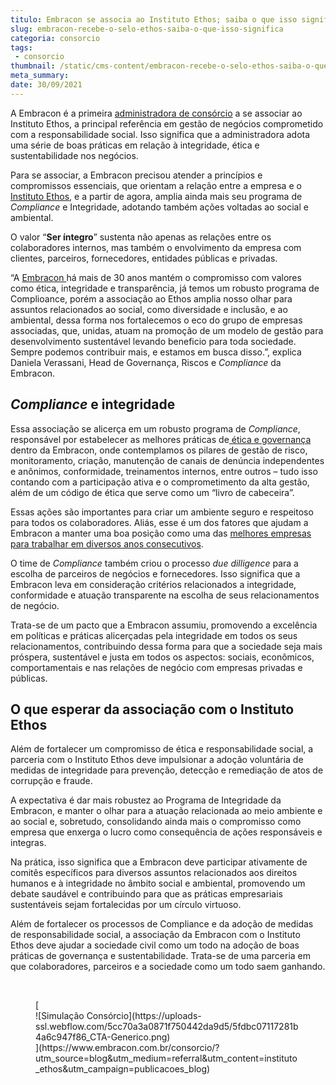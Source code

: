 ```yaml
---
titulo: Embracon se associa ao Instituto Ethos; saiba o que isso significa
slug: embracon-recebe-o-selo-ethos-saiba-o-que-isso-significa
categoria: consorcio
tags:
 - consorcio
thumbnail: /static/cms-content/embracon-recebe-o-selo-ethos-saiba-o-que-isso-significa.jpg
meta_summary: 
date: 30/09/2021
---
```

A Embracon é a primeira [administradora de consórcio](https://www.embracon.com.br/blog/como-escolher-uma-administradora-de-consorcio) a se associar ao Instituto Ethos, a principal referência em gestão de negócios comprometido com a responsabilidade social. Isso significa que a administradora adota uma série de boas práticas em relação à integridade, ética e sustentabilidade nos negócios.

Para se associar, a Embracon precisou atender a princípios e compromissos essenciais, que orientam a relação entre a empresa e o[ Instituto Ethos](https://www.ethos.org.br/), e a partir de agora, amplia ainda mais seu programa de *Compliance* e Integridade, adotando também ações voltadas ao social e ambiental.

O valor “**Ser íntegro**” sustenta não apenas as relações entre os colaboradores internos, mas também o envolvimento da empresa com clientes, parceiros, fornecedores, entidades públicas e privadas.

“A [Embracon ](https://www.embracon.com.br/a-embracon)há mais de 30 anos mantém o compromisso com valores como ética, integridade e transparência, já temos um robusto programa de Complioance, porém a associação ao Ethos amplia nosso olhar para assuntos relacionados ao social, como diversidade e inclusão, e ao ambiental, dessa forma nos fortalecemos o eco do grupo de empresas associadas, que, unidas, atuam na promoção de um modelo de gestão para desenvolvimento sustentável levando beneficio para toda sociedade. Sempre podemos contribuir mais, e estamos em busca disso.”, explica Daniela Verassani, Head de Governança, Riscos e *Compliance* da Embracon.

*Compliance* e integridade
--------------------------

Essa associação se alicerça em um robusto programa de *Compliance*, responsável por estabelecer as melhores práticas de[ ética e governança](https://www.embracon.com.br/governanca) dentro da Embracon, onde contemplamos os pilares de gestão de risco, monitoramento, criação, manutenção de canais de denúncia independentes e anônimos, conformidade, treinamentos internos, entre outros – tudo isso contando com a participação ativa e o comprometimento da alta gestão, além de um código de ética que serve como um “livro de cabeceira”.

Essas ações são importantes para criar um ambiente seguro e respeitoso para todos os colaboradores. Aliás, esse é um dos fatores que ajudam a Embracon a manter uma boa posição como uma das [melhores empresas para trabalhar em diversos anos consecutivos](https://www.embracon.com.br/blog/embracon-melhor-empresa-para-negociar-e-para-trabalhar).

O time de *Compliance* também criou o processo *due dilligence* para a escolha de parceiros de negócios e fornecedores. Isso significa que a Embracon leva em consideração critérios relacionados a integridade, conformidade e atuação transparente na escolha de seus relacionamentos de negócio.

Trata-se de um pacto que a Embracon assumiu, promovendo a excelência em políticas e práticas alicerçadas pela integridade em todos os seus relacionamentos, contribuindo dessa forma para que a sociedade seja mais próspera, sustentável e justa em todos os aspectos: sociais, econômicos, comportamentais e nas relações de negócio com empresas privadas e públicas.

O que esperar da associação com o Instituto Ethos
-------------------------------------------------

Além de fortalecer um compromisso de ética e responsabilidade social, a parceria com o Instituto Ethos deve impulsionar a adoção voluntária de medidas de integridade para prevenção, detecção e remediação de atos de corrupção e fraude.

A expectativa é dar mais robustez ao Programa de Integridade da Embracon, e manter o olhar para a atuação relacionada ao meio ambiente e ao social e, sobretudo, consolidando ainda mais o compromisso como empresa que enxerga o lucro como consequência de ações responsáveis e integras.

Na prática, isso significa que a Embracon deve participar ativamente de comitês específicos para diversos assuntos relacionados aos direitos humanos e à integridade no âmbito social e ambiental, promovendo um debate saudável e contribuindo para que as práticas empresariais sustentáveis sejam fortalecidas por um círculo virtuoso.

Além de fortalecer os processos de Compliance e da adoção de medidas de responsabilidade social, a associação da Embracon com o Instituto Ethos deve ajudar a sociedade civil como um todo na adoção de boas práticas de governança e sustentabilidade. Trata-se de uma parceria em que colaboradores, parceiros e a sociedade como um todo saem ganhando.

‍

<figure class="w-richtext-figure-type-image w-richtext-align-center">[<div>![Simulação Consórcio](https://uploads-ssl.webflow.com/5cc70a3a0871f750442da9d5/5fdbc07117281b4a6c947f86_CTA-Generico.png)</div>](https://www.embracon.com.br/consorcio/?utm_source=blog&utm_medium=referral&utm_content=instituto_ethos&utm_campaign=publicacoes_blog)</figure>
